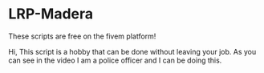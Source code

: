 # LRP-Madera
These scripts are free on the fivem platform!

Hi,  This script is a hobby that can be done without leaving your job. As you can see in the video I am a police officer and I can be doing this.
